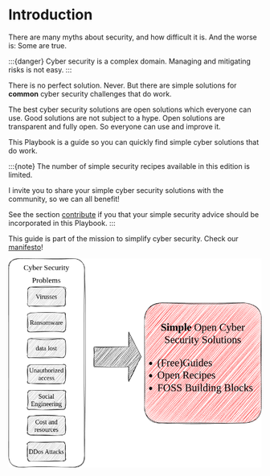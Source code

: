 # Introduction

There are many myths about security, and how difficult it is. And the worse is: Some are true.

:::{danger} 
Cyber security is a complex domain. Managing and mitigating risks is not easy.
:::


There is no perfect solution. Never. But there are simple solutions for  **common** cyber security challenges that do work. 

The best cyber security solutions are open solutions which everyone can use. Good solutions are not subject to a hype. Open solutions are transparent and fully open. So everyone can use and improve it.



This Playbook is a guide so you can quickly find simple cyber solutions that do work.

:::{note}
The number of simple security recipes available in this edition is limited. 

I invite you to share your simple cyber security solutions with the community, so we can all benefit! 

See the section [contribute](contribute) if you that your simple security advice should be incorporated in this Playbook.
:::


This guide is part of the mission to simplify cyber security. Check our [manifesto](https://nocomplexity.com/documents/reports/SimplifySecurity.pdf)!


![simplify security guide logo](images/simplifysecurityguide.png)